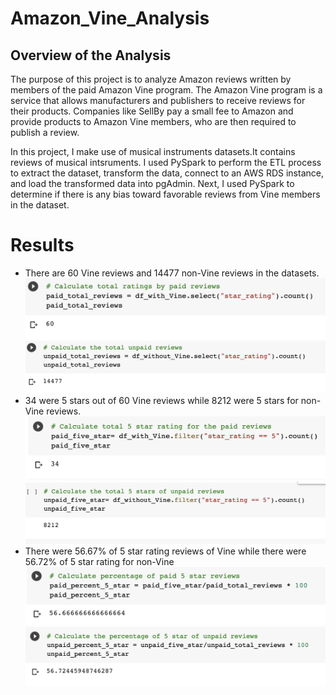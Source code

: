 # Amazon_Vine_Analysis
## Overview of the Analysis
 The purpose of this project is to analyze Amazon reviews written by members of the paid Amazon Vine program. The Amazon Vine program is a service that allows manufacturers and publishers to receive reviews for their products. Companies like SellBy pay a small fee to Amazon and provide products to Amazon Vine members, who are then required to publish a review.

In this project, I make use of musical instruments datasets.It contains reviews of musical intsruments. I used PySpark to perform the ETL process to extract the dataset, transform the data, connect to an AWS RDS instance, and load the transformed data into pgAdmin. Next, I used PySpark to determine if there is any bias toward favorable reviews from Vine members in the dataset.

# Results
- There are 60 Vine reviews and 14477 non-Vine reviews in the datasets.
![total_vine_review.png](total_vine_review.png) ![total_unpaid.png](total_unpaid.png)
- 34 were 5 stars out of 60 Vine reviews while 8212 were 5 stars for non-Vine reviews.
![vine_5_star.png](vine_5_star.png) ![unpaid_5_star.png](unpaid_5_star.png)
- There were 56.67% of 5 star rating reviews of Vine while there were 56.72% of 5 star rating for non-Vine
![paid_percent.png](paid_percent.png) ![unpaid_percent.png](unpaid_percent.png)
